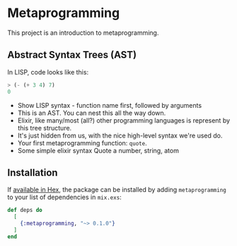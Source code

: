 # Metaprogramming

This project is an introduction to metaprogramming.



## Abstract Syntax Trees (AST)

In LISP, code looks like this:
```lisp
> (- (+ 3 4) 7)
0
```

   - Show LISP syntax - function name first, followed by arguments
   - This is an AST. You can nest this all the way down.
   - Elixir, like many/most (all?) other programming languages is represent by this tree structure.
   - It's just hidden from us, with the nice high-level syntax we're used do.
   - Your first metaprogramming function: `quote`.
   - Some simple elixir syntax Quote a number, string, atom

## Installation

If [available in Hex](https://hex.pm/docs/publish), the package can be installed
by adding `metaprogramming` to your list of dependencies in `mix.exs`:

```elixir
def deps do
  [
    {:metaprogramming, "~> 0.1.0"}
  ]
end
```
